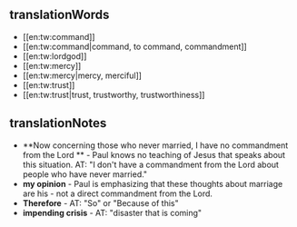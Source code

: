 ## translationWords

* [[en:tw:command]]
* [[en:tw:command|command, to command, commandment]]
* [[en:tw:lordgod]]
* [[en:tw:mercy]]
* [[en:tw:mercy|mercy, merciful]]
* [[en:tw:trust]]
* [[en:tw:trust|trust, trustworthy, trustworthiness]]

## translationNotes

* **Now concerning those who never married, I have no commandment from the Lord ** - Paul knows no teaching of Jesus that speaks about this situation. AT: "I don't have a commandment from the Lord about people who have never married."
* **my opinion** - Paul is emphasizing that these thoughts about marriage are his  - not a direct commandment from the Lord.
* **Therefore** - AT: "So" or "Because of this"
* **impending crisis** - AT: "disaster that is coming"
